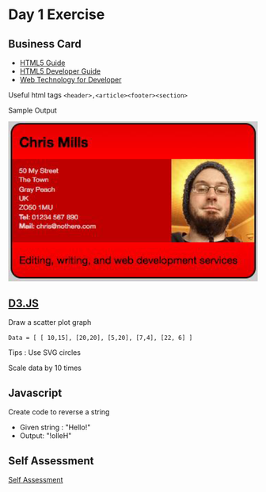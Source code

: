 # Day 1 Exercise

## Business Card

* [HTML5 Guide](https://www.semrush.com/blog/semantic-html5-guide)
* [HTML5 Developer Guide](https://developer.mozilla.org/en-US/docs/Web/Guide/HTML/HTML5)
* [Web Technology for Developer](https://developer.mozilla.org/en-US/docs/Web)

Useful html tags `<header>,<article><footer><section>`

Sample Output

![](BusinessCard.png)


## [D3.JS](https://d3js.org/)

Draw a scatter plot graph

```
Data = [ [ 10,15], [20,20], [5,20], [7,4], [22, 6] ]
```

Tips : Use SVG circles

Scale data by 10 times


## Javascript

Create code to reverse a string

* Given string : "Hello!"
* Output: "!olleH"

## Self Assessment

[Self Assessment](https://developer.mozilla.org/en-US/docs/Learn/JavaScript/First_steps/Silly_story_generator)